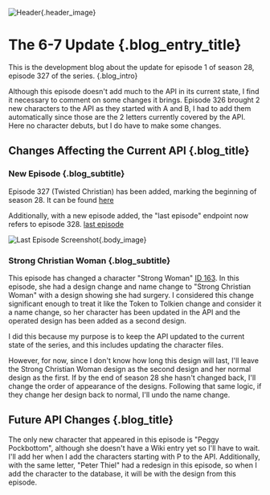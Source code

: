 ![Header](/blog/images/6_7_Episode.webp){.header_image}
# The 6-7 Update {.blog_entry_title}

This is the development blog about the update for episode 1 of season 28, episode 327 of the series.
{.blog_intro}

Although this episode doesn't add much to the API in its current state, I find it necessary to comment on some changes it brings. Episode 326 brought 2 new characters to the API as they started with A and B, I had to add them automatically since those are the 2 letters currently covered by the API. Here no character debuts, but I do have to make some changes.

## Changes Affecting the Current API {.blog_title}

### New Episode {.blog_subtitle}

Episode 327 (Twisted Christian) has been added, marking the beginning of season 28. It can be found [here](/api/episodes/327)

Additionally, with a new episode added, the "last episode" endpoint now refers to episode 328. [last episode](/api/lastepisode)

![Last Episode Screenshot](/blog/images/Last_Episode_327.webp){.body_image}

### Strong Christian Woman {.blog_subtitle}

This episode has changed a character "Strong Woman" [ID 163](/api/characters/163). In this episode, she had a design change and name change to "Strong Christian Woman" with a design showing she had surgery. I considered this change significant enough to treat it like the Token to Tolkien change and consider it a name change, so her character has been updated in the API and the operated design has been added as a second design.

I did this because my purpose is to keep the API updated to the current state of the series, and this includes updating the character files.

However, for now, since I don't know how long this design will last, I'll leave the Strong Christian Woman design as the second design and her normal design as the first. If by the end of season 28 she hasn't changed back, I'll change the order of appearance of the designs. Following that same logic, if they change her design back to normal, I'll undo the name change.

## Future API Changes {.blog_title}

The only new character that appeared in this episode is "Peggy Pockbottom", although she doesn't have a Wiki entry yet so I'll have to wait. I'll add her when I add the characters starting with P to the API. Additionally, with the same letter, "Peter Thiel" had a redesign in this episode, so when I add the character to the database, it will be with the design from this episode.